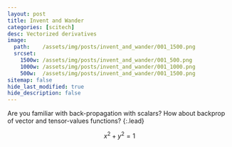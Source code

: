 ```yaml
---
layout: post
title: Invent and Wander
categories: [scitech]
desc: Vectorized derivatives
image:
  path:    /assets/img/posts/invent_and_wander/001_1500.png
  srcset:
    1500w: /assets/img/posts/invent_and_wander/001_500.png
    1000w: /assets/img/posts/invent_and_wander/001_1000.png
    500w:  /assets/img/posts/invent_and_wander/001_1500.png
sitemap: false
hide_last_modified: true
hide_description: false
---
```


Are you familiar with back-propagation with scalars? How about backprop of vector and tensor-values functions? 
{:.lead}

$$ x^2 + y^2 = 1 $$

